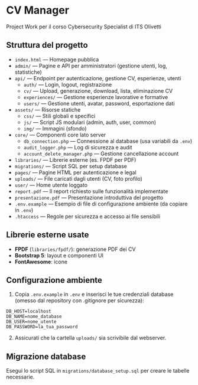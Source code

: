 # CV Manager

Project Work per il corso Cybersecurity Specialist di ITS Olivetti

## Struttura del progetto

- `index.html` — Homepage pubblica
- `admin/` — Pagine e API per amministratori (gestione utenti, log, statistiche)
- `api/` — Endpoint per autenticazione, gestione CV, esperienze, utenti
    - `auth/` — Login, logout, registrazione
    - `cv/` — Upload, generazione, download, lista, eliminazione CV
    - `experiences/` — Gestione esperienze lavorative e formative
    - `users/` — Gestione utenti, avatar, password, esportazione dati
- `assets/` — Risorse statiche
    - `css/` — Stili globali e specifici
    - `js/` — Script JS modulari (admin, auth, user, common)
    - `img/` — Immagini (sfondo)
- `core/` — Componenti core lato server
    - `db_connection.php` — Connessione al database (usa variabili da `.env`)
    - `audit_logger.php` — Log di sicurezza e audit
    - `account_delete_manager.php` — Gestione cancellazione account
- `libraries/` — Librerie esterne (es. FPDF per PDF)
- `migrations/` — Script SQL per setup database
- `pages/` — Pagine HTML per autenticazione e legal
- `uploads/` — File caricati dagli utenti (CV, foto profilo)
- `user/` — Home utente loggato
- `report.pdf` — Il report richiesto sulle funzionalità implementate
- `presentazione.pdf` — Presentazione introduttiva del progetto
- `.env.example` — Esempio di file di configurazione ambiente (da copiare in `.env`)
- `.htaccess` — Regole per sicurezza e accesso ai file sensibili


## Librerie esterne usate

- **FPDF** (`libraries/fpdf/`): generazione PDF dei CV
- **Bootstrap 5**: layout e componenti UI
- **FontAwesome**: icone

## Configurazione ambiente

1. Copia `.env.example` in `.env` e inserisci le tue credenziali database (omesso dal repository con .gitignore per sicurezza):

```
DB_HOST=localhost
DB_NAME=nome_database
DB_USER=nome_utente
DB_PASSWORD=la_tua_password
```

2. Assicurati che la cartella `uploads/` sia scrivibile dal webserver.

## Migrazione database

Esegui lo script SQL in `migrations/database_setup.sql` per creare le tabelle necessarie.